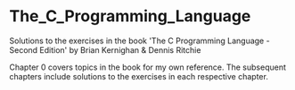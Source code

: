 # The_C_Programming_Language
Solutions to the exercises in the book 'The C Programming Language - Second Edition' by Brian Kernighan &amp; Dennis Ritchie

Chapter 0 covers topics in the book for my own reference.
The subsequent chapters include solutions to the exercises in each respective chapter.
